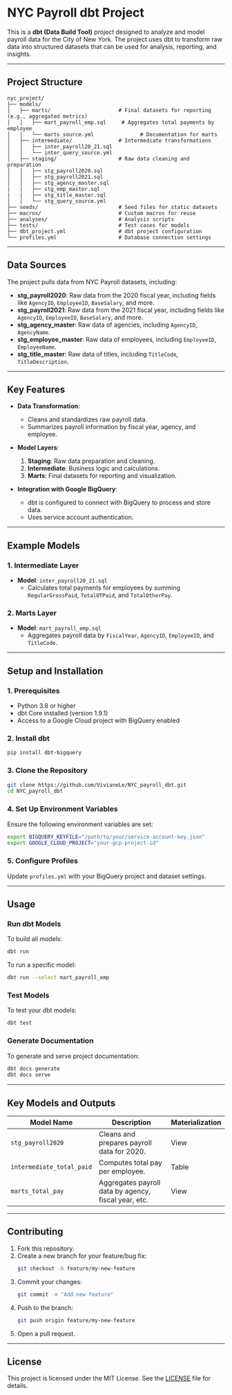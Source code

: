 # NYC Payroll dbt Project

This is a **dbt (Data Build Tool)** project designed to analyze and model payroll data for the City of New York. The project uses dbt to transform raw data into structured datasets that can be used for analysis, reporting, and insights.

---

## Project Structure

```plaintext
nyc_project/
├── models/
│   ├── marts/                      # Final datasets for reporting (e.g., aggregated metrics)
│   │   ├── mart_payroll_emp.sql     # Aggregates total payments by employee
│   │   └── marts_source.yml               # Documentation for marts
│   ├── intermediate/               # Intermediate transformations
│   │   ├── inter_payroll20_21.sql
│   │   └── inter_query_source.yml
│   ├── staging/                    # Raw data cleaning and preparation
│   │   ├── stg_payroll2020.sql
│   │   ├── stg_payroll2021.sql
│   │   ├── stg_agency_master.sql
|   |   ├── stg_emp_master.sql
|   |   ├── stg_title_master.sql
│   │   └── stg_query_source.yml
├── seeds/                          # Seed files for static datasets
├── macros/                         # Custom macros for reuse
├── analyses/                       # Analysis scripts
├── tests/                          # Test cases for models
├── dbt_project.yml                 # dbt project configuration
└── profiles.yml                    # Database connection settings
```

---

## Data Sources

The project pulls data from NYC Payroll datasets, including:
- **stg_payroll2020**: Raw data from the 2020 fiscal year, including fields like `AgencyID`, `EmployeeID`, `BaseSalary`, and more.
- **stg_payroll2021**: Raw data from the 2021 fiscal year, including fields like `AgencyID`, `EmployeeID`, `BaseSalary`, and more.
- **stg_agency_master**: Raw data of agencies, including `AgencyID`, `AgencyName`.
- **stg_employee_master**: Raw data of employees, including `EmployeeID`, `EmployeeName`.
- **stg_title_master**: Raw data of titles, including `TitleCode`, `TitleDescription`.

---

## Key Features

- **Data Transformation**: 
  - Cleans and standardizes raw payroll data.
  - Summarizes payroll information by fiscal year, agency, and employee.

- **Model Layers**:
  1. **Staging**: Raw data preparation and cleaning.
  2. **Intermediate**: Business logic and calculations.
  3. **Marts**: Final datasets for reporting and visualization.

- **Integration with Google BigQuery**:
  - dbt is configured to connect with BigQuery to process and store data.
  - Uses service account authentication.

---

## Example Models

### **1. Intermediate Layer**
- **Model**: `inter_payroll20_21.sql`
  - Calculates total payments for employees by summing `RegularGrossPaid`, `TotalOTPaid`, and `TotalOtherPay`.

### **2. Marts Layer**
- **Model**: `mart_payroll_emp.sql`
  - Aggregates payroll data by `FiscalYear`, `AgencyID`, `EmployeeID`, and `TitleCode`.

---

## Setup and Installation

### **1. Prerequisites**
- Python 3.8 or higher
- dbt Core installed (version 1.9.1)
- Access to a Google Cloud project with BigQuery enabled

### **2. Install dbt**
```bash
pip install dbt-bigquery
```

### **3. Clone the Repository**
```bash
git clone https://github.com/VivianeLe/NYC_payroll_dbt.git
cd NYC_payroll_dbt
```

### **4. Set Up Environment Variables**
Ensure the following environment variables are set:
```bash
export BIGQUERY_KEYFILE="/path/to/your/service-account-key.json"
export GOOGLE_CLOUD_PROJECT="your-gcp-project-id"
```

### **5. Configure Profiles**
Update `profiles.yml` with your BigQuery project and dataset settings.

---

## Usage

### **Run dbt Models**
To build all models:
```bash
dbt run
```

To run a specific model:
```bash
dbt run --select mart_payroll_emp
```

### **Test Models**
To test your dbt models:
```bash
dbt test
```

### **Generate Documentation**
To generate and serve project documentation:
```bash
dbt docs generate
dbt docs serve
```

---

## Key Models and Outputs

| **Model Name**        | **Description**                                     | **Materialization** |
|-----------------------|-----------------------------------------------------|---------------------|
| `stg_payroll2020`     | Cleans and prepares payroll data for 2020.           | View                |
| `intermediate_total_paid` | Computes total pay per employee.                 | Table               |
| `marts_total_pay`     | Aggregates payroll data by agency, fiscal year, etc. | View                |

---

## Contributing

1. Fork this repository.
2. Create a new branch for your feature/bug fix:
   ```bash
   git checkout -b feature/my-new-feature
   ```
3. Commit your changes:
   ```bash
   git commit -m "Add new feature"
   ```
4. Push to the branch:
   ```bash
   git push origin feature/my-new-feature
   ```
5. Open a pull request.

---

## License

This project is licensed under the MIT License. See the [LICENSE](LICENSE) file for details.
